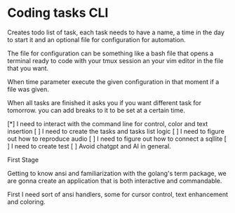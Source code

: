 # Coding tasks CLI

Creates todo list of task, each task needs to have a name,
a time in the day to start it and an optional file for configuration for automation.

The file for configuration can be something like a bash file 
that opens a terminal ready to code with your tmux session 
an your vim editor in the file that you want.

When time parameter execute the given configuration in that moment
if a file was given.

When all tasks are finished it asks you if you want different task for tomorrow.
you can add breaks to it to be set at a certain time.

[*] I need to interact with the command line for control, color and text insertion
[ ] I need to create the tasks and tasks list logic
[ ] I need to figure out how to reproduce audio
[ ] I need to figure out how to connect a sqllite
[ ] I need to create test
[ ] Avoid chatgpt and AI in general.


First Stage

Getting to know ansi and familiarization with the golang's term package,
we are gonna create an application that is both interactive and commandable.

First I need sort of ansi handlers, some for cursor control, text enhancement and coloring.
